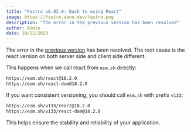 ```yaml
---
title: "Fastro v0.82.0: Back to using React"
image: https://fastro.deno.dev/fastro.png
description: "The error in the previous version has been resolved"
author: Admin
date: 10/22/2023
---
```


The error in the [previous version](/blog/preact_and_encrypted_props) has been
resolved. The root cause is the react version on both server side and client
side different.

This happens when we call react from `esm.sh` directly:

```bash
https://esm.sh/react@18.2.0
https://esm.sh/react-dom@18.2.0
```

If you want consistent versioning, you should call `esm.sh` with prefix `v133`:

```bash
https://esm.sh/v133/react@18.2.0
https://esm.sh/v133/react-dom@18.2.0
```

This helps ensure the stability and reliability of your application.
